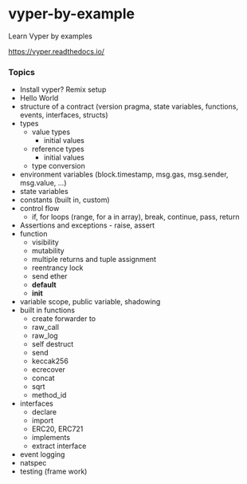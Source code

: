 # vyper-by-example
Learn Vyper by examples

https://vyper.readthedocs.io/

### Topics
- Install vyper? Remix setup
- Hello World
- structure of a contract (version pragma, state variables, functions, events, interfaces, structs)
- types
  - value types
    - initial values
  - reference types
    - initial values
  - type conversion
- environment variables (block.timestamp, msg.gas, msg.sender, msg.value, ...)
- state variables
- constants (built in, custom)
- control flow
  - if, for loops (range, for a in array), break, continue, pass, return
- Assertions and exceptions - raise, assert
- function
  - visibility
  - mutability
  - multiple returns and tuple assignment
  - reentrancy lock
  - send ether
  - __default__
  - __init__
- variable scope, public variable, shadowing
- built in functions
  - create forwarder to
  - raw_call
  - raw_log
  - self destruct
  - send
  - keccak256
  - ecrecover
  - concat
  - sqrt
  - method_id
- interfaces
  - declare
  - import
  - ERC20, ERC721
  - implements
  - extract interface
- event logging
- natspec
- testing (frame work)
 
  
